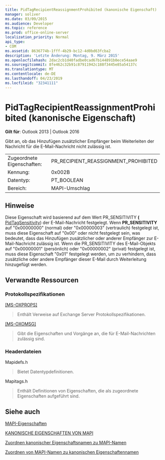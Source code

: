 ```yaml
---
title: PidTagRecipientReassignmentProhibited (kanonische Eigenschaft)
manager: soliver
ms.date: 03/09/2015
ms.audience: Developer
ms.topic: reference
ms.prod: office-online-server
localization_priority: Normal
api_type:
- COM
ms.assetid: 8636774b-1fff-4b29-bc12-4d0bd63fcba2
description: 'Letzte Änderung: Montag, 9. März 2015'
ms.openlocfilehash: 2dac2cb1d40fadbe0cad67b144891b0ece54aae9
ms.sourcegitcommit: 8fe462c32b91c87911942c188f3445e85a54137c
ms.translationtype: MT
ms.contentlocale: de-DE
ms.lasthandoff: 04/23/2019
ms.locfileid: "32341111"
---
```

# <a name="pidtagrecipientreassignmentprohibited-canonical-property"></a>PidTagRecipientReassignmentProhibited (kanonische Eigenschaft)

  
  
**Gilt für**: Outlook 2013 | Outlook 2016 
  
Gibt an, ob das Hinzufügen zusätzlicher Empfänger beim Weiterleiten der Nachricht für die E-Mail-Nachricht nicht zulässig ist.
  
|||
|:-----|:-----|
|Zugeordnete Eigenschaften:  <br/> |PR_RECIPIENT_REASSIGNMENT_PROHIBITED  <br/> |
|Kennung:  <br/> |0x002B  <br/> |
|Datentyp:  <br/> |PT_BOOLEAN  <br/> |
|Bereich:  <br/> |MAPI-Umschlag  <br/> |
   
## <a name="remarks"></a>Hinweise

Diese Eigenschaft wird basierend auf dem Wert PR_SENSITIVITY **(** [PidTagSensitivity](pidtagsensitivity-canonical-property.md)) der E-Mail-Nachricht festgelegt. Wenn **PR_SENSITIVITY** auf "0x00000000" (normal) oder "0x00000003" (vertraulich) festgelegt ist, muss diese Eigenschaft auf "0x00" oder nicht festgelegt sein, was bedeutet, dass das Hinzufügen zusätzlicher oder anderer Empfänger zur E-Mail-Nachricht zulässig ist. Wenn die PR_SENSITIVITY  des E-Mail-Objekts auf "0x00000001" (persönlich) oder "0x00000002" (privat) festgelegt ist, muss diese Eigenschaft "0x01" festgelegt werden, um zu verhindern, dass zusätzliche oder andere Empfänger dieser E-Mail durch Weiterleitung hinzugefügt werden. 
  
## <a name="related-resources"></a>Verwandte Ressourcen

### <a name="protocol-specifications"></a>Protokollspezifikationen

[[MS-OXPROPS]](https://msdn.microsoft.com/library/f6ab1613-aefe-447d-a49c-18217230b148%28Office.15%29.aspx)
  
> Enthält Verweise auf Exchange Server Protokollspezifikationen.
    
[[MS-OXOMSG]](https://msdn.microsoft.com/library/daa9120f-f325-4afb-a738-28f91049ab3c%28Office.15%29.aspx)
  
> Gibt die Eigenschaften und Vorgänge an, die für E-Mail-Nachrichten zulässig sind.
    
### <a name="header-files"></a>Headerdateien

Mapidefs.h
  
> Bietet Datentypdefinitionen.
    
Mapitags.h
  
> Enthält Definitionen von Eigenschaften, die als zugeordnete Eigenschaften aufgeführt sind.
    
## <a name="see-also"></a>Siehe auch



[MAPI-Eigenschaften](mapi-properties.md)
  
[KANONISCHE EIGENSCHAFTEN VON MAPI](mapi-canonical-properties.md)
  
[Zuordnen kanonischer Eigenschaftsnamen zu MAPI-Namen](mapping-canonical-property-names-to-mapi-names.md)
  
[Zuordnen von MAPI-Namen zu kanonischen Eigenschaftennamen](mapping-mapi-names-to-canonical-property-names.md)

